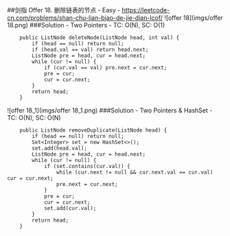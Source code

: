 ##剑指 Offer 18. 删除链表的节点 - Easy - https://leetcode-cn.com/problems/shan-chu-lian-biao-de-jie-dian-lcof/
![offer 18](imgs/offer 18.png)
###Solution - Two Pointers - TC: O(N), SC: O(1)
```
    public ListNode deleteNode(ListNode head, int val) {
        if (head == null) return null;
        if (head.val == val) return head.next;
        ListNode pre = head, cur = head.next;
        while (cur != null) {
            if (cur.val == val) pre.next = cur.next;
            pre = cur;
            cur = cur.next;
        }
        return head;
    }
```
![offer 18_1](imgs/offer 18_1.png)
###Solution - Two Pointers & HashSet - TC: O(N), SC: O(N)
```
    public ListNode removeDuplicate(ListNode head) {
        if (head == null) return null;
        Set<Integer> set = new HashSet<>();
        set.add(head.val);
        ListNode pre = head, cur = head.next;
        while (cur != null) {
            if (set.contains(cur.val)) {
                while (cur.next != null && cur.next.val == cur.val) cur = cur.next;
                pre.next = cur.next;
            }
            pre = cur;
            cur = cur.next;
            set.add(cur.val);
        }
        return head;
    }
```

